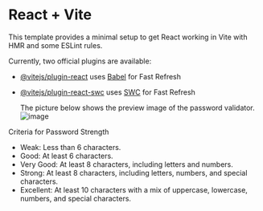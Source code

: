 # React + Vite

This template provides a minimal setup to get React working in Vite with HMR and some ESLint rules.

Currently, two official plugins are available:

- [@vitejs/plugin-react](https://github.com/vitejs/vite-plugin-react/blob/main/packages/plugin-react/README.md) uses [Babel](https://babeljs.io/) for Fast Refresh
- [@vitejs/plugin-react-swc](https://github.com/vitejs/vite-plugin-react-swc) uses [SWC](https://swc.rs/) for Fast Refresh
  
  The picture below shows the preview image of the password validator.
![image](https://github.com/user-attachments/assets/b818e590-4f70-457a-b70a-6c3595e15b60)

Criteria for Password Strength
- Weak: Less than 6 characters.
- Good: At least 6 characters.
- Very Good: At least 8 characters, including letters and numbers.
- Strong: At least 8 characters, including letters, numbers, and special characters.
- Excellent: At least 10 characters with a mix of uppercase, lowercase, numbers, and special characters.

